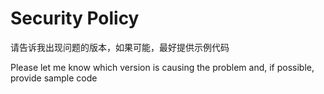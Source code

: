 # Security Policy

请告诉我出现问题的版本，如果可能，最好提供示例代码

Please let me know which version is causing the problem and, if possible, provide sample code
